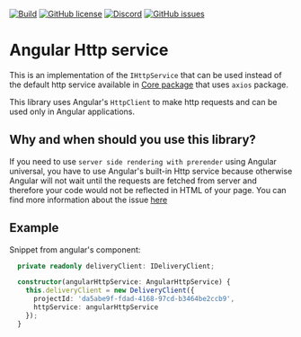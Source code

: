 
[![Build](https://github.com/Kentico/kontent-angular-http-service/actions/workflows/main.yml/badge.svg)](https://github.com/Kentico/kontent-angular-http-service/actions/workflows/main.yml)
[![GitHub license](https://img.shields.io/github/license/Enngage/kontent-angular-http-service)](https://github.com/Kentico/kontent-angular-http-service/blob/master/LICENSE.md)
[![Discord](https://img.shields.io/discord/821885171984891914?label=Discord&logo=Discord&logoColor=white)](https://discord.gg/SKCxwPtevJ)
[![GitHub issues](https://img.shields.io/github/issues/Kentico/kontent-angular-http-service)](https://github.com/Kentico/kontent-angular-http-service/issues)

# Angular Http service

This is an implementation of the `IHttpService` that can be used instead of the default http service available in [Core package](https://www.npmjs.com/package/kentico-kontent-core) that uses `axios` package. 

This library uses Angular's `HttpClient` to make http requests and can be used only in Angular applications.

## Why and when should you use this library? 

If you need to use `server side rendering with prerender` using Angular universal, you have to use Angular's built-in Http service because otherwise Angular will not wait until the requests are fetched from server and therefore your code would not be reflected in HTML of your page. You can find more information about the issue [here](https://github.com/Kentico/kentico-kontent-js/blob/master/doc/delivery.md)

## Example

Snippet from angular's component: 

```typescript
  private readonly deliveryClient: IDeliveryClient;

  constructor(angularHttpService: AngularHttpService) {
    this.deliveryClient = new DeliveryClient({
      projectId: 'da5abe9f-fdad-4168-97cd-b3464be2ccb9',
      httpService: angularHttpService
    });
  }
```
